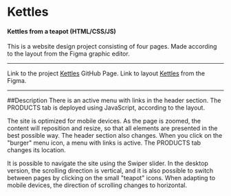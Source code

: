 # Kettles
#### Kettles from a teapot (HTML/CSS/JS)

This is a website design project consisting of four pages. Made according to the layout from the Figma graphic editor.

***
Link to the project [Kettles](https://yana-shcherbyna.github.io/Kettles/) GitHub Page.
Link to layout [Kettles](https://www.figma.com/file/aQrySU5GdhjipMNWOBwa9v/Task?node-id=16%3A141&mode=dev) from the Figma.
***

##Description
There is an active menu with links in the header section. The PRODUCTS tab is deployed using JavaScript, according to the layout.

The site is optimized for mobile devices. As the page is zoomed, the content will reposition and resize, so that all elements are presented in the best possible way. The header section also changes. When you click on the "burger" menu icon, a menu with links is active. The PRODUCTS tab changes its location.

It is possible to navigate the site using the Swiper slider. In the desktop version, the scrolling direction is vertical, and it is also possible to switch between pages by clicking on the small "teapot" icons. 
When adapting to mobile devices, the direction of scrolling changes to horizontal.




<!-- # Kettles
#### Kettles from a teapot (HTML/CSS/JS)

Це проект з верстки сайту, який складається з чотирьох сторінок. Виконаний по макету з графічного редактора Figma. 

***
Посилання на проект [Kettles](https://yana-shcherbyna.github.io/Kettles/) GitHub Page.
Посилання на макет [Kettles](https://www.figma.com/file/aQrySU5GdhjipMNWOBwa9v/Task?node-id=16%3A141&mode=dev) from the Figma.
***

##Description
В розділі header є активне меню з посиланнями. Вкладка PRODUCTS розгортається з використанням JavaScript, згідно макету.

Сайт оптимізований під мобільні пристрої. Під час масштабування сторінки вміст змінюватиме розташування і розміри, щоб усі елементи були представлені якнайкраще. Також змінюється header. При кліку на іконку меню «бургер» активне меню з посиланнями. Вкладка PRODUCTS змінює своє розташування.

Є можливість навігації по сайту, яка виконана за допомогою слайдера Swiper. У десктопній версії напрямок прокрутки вертикальний, також є можливість переходу до конкретної сторінки при кліку на маленькі іконки «Чайників». 
При адаптації під мобільні пристрої, напрямок прокрутки змінюється на горизонтальний.  -->








